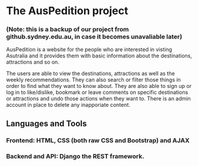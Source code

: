 # The AusPedition project

### (Note: this is a backup of our project from github.sydney.edu.au, in case it becomes unavaliable later)
AusPedition is a website for the people who are interested in visting Asutralia and it provides them with basic information about the destinations, attractions and so on. 

The users are able to view the destinations, attractions as well as the weekly recommendations. They can also search or filter those things in order to find what they want to know about. They are also able to sign up or log in to like/dislike, bookmark or leave comments on specific destinations or attractions and undo those actions when they want to. There is an admin account in place to delete any inapporiate content.
 
## Languages and Tools
### Frontend: HTML, CSS (both raw CSS and Bootstrap) and AJAX
### Backend and API: Django the REST framework.
